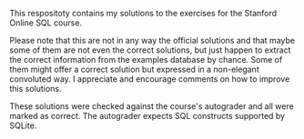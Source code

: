 This respositoty contains my solutions to the exercises for the Stanford Online SQL course.

Please note that this are not in any way the official solutions and that maybe some of them are not even the correct solutions, but just happen to extract the correct information from the examples database by chance. Some of them might offer a correct solution but expressed in a non-elegant convoluted way. I appreciate and encourage comments on how to improve this solutions. 

These solutions were checked against the course's autograder and all were marked as correct. The autograder expects SQL constructs supported by SQLite.